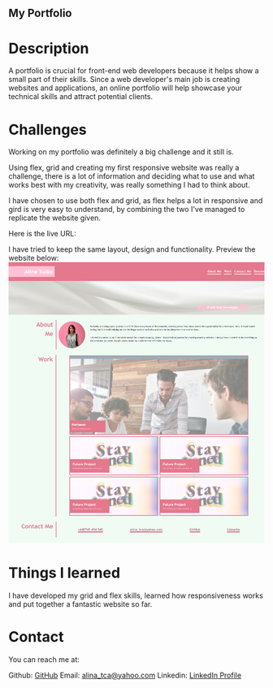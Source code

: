 ## My Portfolio

# Description

A portfolio is crucial for front-end web developers because it helps show a small part of their skills. Since a web developer's main job is creating websites and applications, an online portfolio will help showcase your technical skills and attract potential clients.


# Challenges

Working on my portfolio was definitely a big challenge and it still is.

Using flex, grid and creating my first responsive website was really a challenge, there is a lot of information and deciding what to use and what works best with my creativity, was really something I had to think about.

I have chosen to use both flex and grid, as flex helps a lot in responsive and gird is very easy to understand, by combining the two I've managed to replicate the website given.

Here is the live URL:

I have tried to keep the same layout, design and functionality. Preview the website below: ![website-layout](https://github.com/alinatca/my-portfolio/blob/2f33777447a0f3553aa1c3d2fd5c4b435cc9921f/website-preview-dekstop.png)


# Things I learned

I have developed my grid and flex skills, learned how responsiveness works and put together a fantastic website so far.


# Contact

You can reach me at:

Github: [GitHub](https://github.com/alinatca)
Email: alina_tca@yahoo.com
Linkedin: [LinkedIn Profile](https://www.linkedin.com/in/alina-tudor-7a1047168/)

